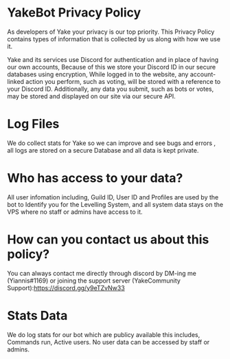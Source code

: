 # YakeBot Privacy Policy
As developers of Yake your privacy is our top priority. This Privacy Policy contains types of information that is collected by us along with how we use it.

Yake and its services use Discord for authentication and in place of having our own accounts, Because of this we store your Discord ID in our secure databases using encryption, While logged in to the website, any account-linked action you perform, such as voting, will be stored with a reference to your Discord ID. Additionally, any data you submit, such as bots or votes, may be stored and displayed on our site via our secure API.

# Log Files
We do collect stats for Yake so we can improve and see bugs and errors , all logs are stored on a secure Database and all data is kept private.

# Who has access to your data?
All user infomation including, Guild ID, User ID and Profiles are used by the bot to Identify you for the Levelling System, and all system data stays on the VPS where no staff or admins have access to it.

# How can you contact us about this policy?
You can always contact me directly through discord by DM-ing me (Yiannis#1169) or joining the support server (YakeCommunity Support):https://discord.gg/y9eTZvNw33

# Stats Data
We do log stats for our bot which are publicy available this includes, Commands run, Active users. No user data can be accessed by staff or admins.
